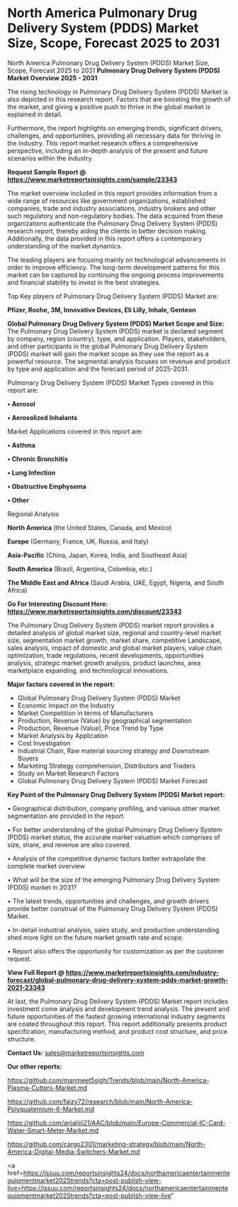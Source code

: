 # North America Pulmonary Drug Delivery System (PDDS) Market Size, Scope, Forecast 2025 to 2031
North America Pulmonary Drug Delivery System (PDDS) Market Size, Scope, Forecast 2025 to 2031
<Strong> Pulmonary Drug Delivery System (PDDS) Market Overview 2025 - 2031</strong>

The rising technology in Pulmonary Drug Delivery System (PDDS) Market is also depicted in this research report. Factors that are boosting the growth of the market, and giving a positive push to thrive in the global market is explained in detail.

Furthermore, the report highlights on emerging trends, significant drivers, challenges, and opportunities, providing all necessary data for thriving in the industry. This report market research offers a comprehensive perspective, including an in-depth analysis of the present and future scenarios within the industry.

<strong>Request Sample Report @ <a href=https://www.marketreportsinsights.com/sample/23343>https://www.marketreportsinsights.com/sample/23343</a></strong>

The market overview included in this report provides information from a wide range of resources like government organizations, established companies, trade and industry associations, industry brokers and other such regulatory and non-regulatory bodies. The data acquired from these organizations authenticate the Pulmonary Drug Delivery System (PDDS) research report, thereby aiding the clients in better decision making. Additionally, the data provided in this report offers a contemporary understanding of the market dynamics.

The leading players are focusing mainly on technological advancements in order to improve efficiency. The long-term development patterns for this market can be captured by continuing the ongoing process improvements and financial stability to invest in the best strategies.

Top Key players of Pulmonary Drug Delivery System (PDDS) Market are:

<strong>Pfizer, Roche, 3M, Innovative Devices, Eli Lilly, Inhale, Genteon</strong>

<strong><b>Global Pulmonary Drug Delivery System (PDDS) Market Scope and Size:</b></strong>
The Pulmonary Drug Delivery System (PDDS) market is declared segment by company, region (country), type, and application. Players, stakeholders, and other participants in the global Pulmonary Drug Delivery System (PDDS) market will gain the market scope as they use the report as a powerful resource. The segmental analysis focuses on revenue and product by type and application and the forecast period of 2025-2031.

Pulmonary Drug Delivery System (PDDS) Market Types covered in this report are:

<strong>• Aerosol

• Aerosolized Inhalants</strong>

Market Applications covered in this report are:

<strong>• Asthma

• Chronic Bronchitis

• Lung Infection

• Obstructive Emphysema

• Other</strong> 

Regional Analysis

<strong>North America</strong> (the United States, Canada, and Mexico)

<strong>Europe</strong> (Germany, France, UK, Russia, and Italy)

<strong>Asia-Pacific</strong> (China, Japan, Korea, India, and Southeast Asia)

<strong>South America</strong> (Brazil, Argentina, Colombia, etc.)

<strong>The Middle East and Africa</strong> (Saudi Arabia, UAE, Egypt, Nigeria, and South Africa)

<strong>Go For Interesting Discount Here: <a href=https://www.marketreportsinsights.com/discount/23343>https://www.marketreportsinsights.com/discount/23343</a></strong>

The Pulmonary Drug Delivery System (PDDS) market report provides a detailed analysis of global market size, regional and country-level market size, segmentation market growth, market share, competitive Landscape, sales analysis, impact of domestic and global market players, value chain optimization, trade regulations, recent developments, opportunities analysis, strategic market growth analysis, product launches, area marketplace expanding, and technological innovations.

<strong><b>Major factors covered in the report:</b></strong>
<ul>
  <li>Global Pulmonary Drug Delivery System (PDDS) Market </li>
  <li>Economic Impact on the Industry</li>
  <li>Market Competition in terms of Manufacturers</li>
  <li>Production, Revenue (Value) by geographical segmentation</li>
  <li>Production, Revenue (Value), Price Trend by Type</li>
  <li>Market Analysis by Application</li>
  <li>Cost Investigation</li>
  <li>Industrial Chain, Raw material sourcing strategy and Downstream Buyers</li>
  <li>Marketing Strategy comprehension, Distributors and Traders</li>
  <li>Study on Market Research Factors</li>
  <li>Global Pulmonary Drug Delivery System (PDDS) Market Forecast</li>
</ul>

<strong><b>Key Point of the Pulmonary Drug Delivery System (PDDS) Market report:</b></strong>

• Geographical distribution, company profiling, and various other market segmentation are provided in the report.

• For better understanding of the global Pulmonary Drug Delivery System (PDDS) market status, the accurate market valuation which comprises of size, share, and revenue are also covered.

• Analysis of the competitive dynamic factors better extrapolate the complete market overview

• What will be the size of the emerging Pulmonary Drug Delivery System (PDDS) market in 2031?

• The latest trends, opportunities and challenges, and growth drivers provide better construal of the Pulmonary Drug Delivery System (PDDS) Market.

• In-detail industrial analysis, sales study, and production understanding shed more light on the future market growth rate and scope.

• Report also offers the opportunity for customization as per the customer request.

<strong><b>View Full Report @ <a href=https://www.marketreportsinsights.com/industry-forecast/global-pulmonary-drug-delivery-system-pdds-market-growth-2021-23343>https://www.marketreportsinsights.com/industry-forecast/global-pulmonary-drug-delivery-system-pdds-market-growth-2021-23343</a></b></strong>


At last, the Pulmonary Drug Delivery System (PDDS) Market report includes investment come analysis and development trend analysis. The present and future opportunities of the fastest growing international industry segments are coated throughout this report. This report additionally presents product specification, manufacturing method, and product cost structure, and price structure.

<strong>Contact Us:</strong>
sales@marketreportsinsights.com

<strong>Our other reports:</strong>

<a href=https://github.com/manmeet5sigh/Trends/blob/main/North-America-Plasma-Cutters-Market.md>https://github.com/manmeet5sigh/Trends/blob/main/North-America-Plasma-Cutters-Market.md</a>

<a href=https://github.com/faizy72/research/blob/main/North-America-Polyquaternium-6-Market.md>https://github.com/faizy72/research/blob/main/North-America-Polyquaternium-6-Market.md</a>

<a href=https://github.com/anjaliiii21/AAC/blob/main/Europe-Commercial-IC-Card-Water-Smart-Meter-Market.md>https://github.com/anjaliiii21/AAC/blob/main/Europe-Commercial-IC-Card-Water-Smart-Meter-Market.md</a>

<a href=https://github.com/cargo2301/marketing-strategy/blob/main/North-America-Digital-Media-Switchers-Market.md>https://github.com/cargo2301/marketing-strategy/blob/main/North-America-Digital-Media-Switchers-Market.md</a>

<a href=https://issuu.com/reportsinsights24/docs/northamericaentertainmentequipmentmarket2025trends?cta=post-publish-view-live>https://issuu.com/reportsinsights24/docs/northamericaentertainmentequipmentmarket2025trends?cta=post-publish-view-live</a>"
